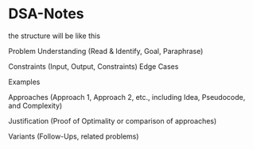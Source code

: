 # DSA-Notes
the structure will be like this

Problem Understanding (Read & Identify, Goal, Paraphrase)

Constraints (Input, Output, Constraints)
Edge Cases

Examples 

Approaches (Approach 1, Approach 2, etc., including Idea, Pseudocode, and Complexity)

Justification (Proof of Optimality or comparison of approaches)

Variants (Follow-Ups, related problems)